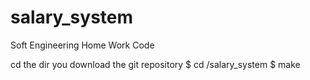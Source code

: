# salary_system
Soft Engineering Home Work Code

cd the dir you download the git repository
$ cd /salary_system
$ make
